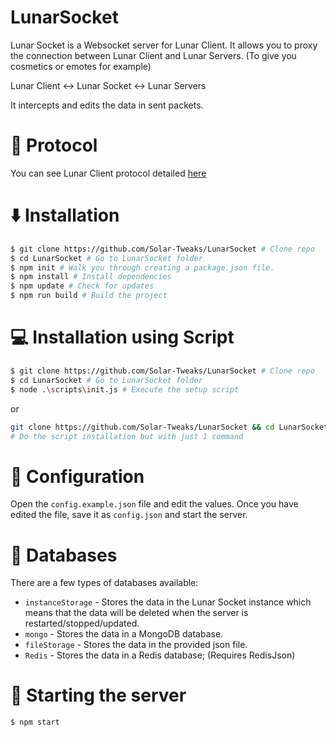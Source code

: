 # LunarSocket

Lunar Socket is a Websocket server for Lunar Client.
It allows you to proxy the connection between Lunar Client and Lunar Servers. (To give you cosmetics or emotes for example)

Lunar Client &lt;-> Lunar Socket &lt;-> Lunar Servers

It intercepts and edits the data in sent packets.

# 🔖 Protocol

You can see Lunar Client protocol detailed [here](https://github.com/Solar-Tweaks/LunarSocket/blob/main/doc/protocol.md)

# ⬇️ Installation

```bash
$ git clone https://github.com/Solar-Tweaks/LunarSocket # Clone repo
$ cd LunarSocket # Go to LunarSocket folder
$ npm init # Walk you through creating a package.json file.
$ npm install # Install dependencies
$ npm update # Check for updates
$ npm run build # Build the project
```

# 💻 Installation using Script
```bash
$ git clone https://github.com/Solar-Tweaks/LunarSocket # Clone repo
$ cd LunarSocket # Go to LunarSocket folder
$ node .\scripts\init.js # Execute the setup script
```
or


``` bash
git clone https://github.com/Solar-Tweaks/LunarSocket && cd LunarSocket && node .\scripts\init.js
# Do the script installation but with just 1 command
```


# 🔧 Configuration
Open the `config.example.json` file and edit the values.
Once you have edited the file, save it as `config.json` and start the server.


# 📂 Databases

There are a few types of databases available:

- `instanceStorage` - Stores the data in the Lunar Socket instance which means that the data will be deleted when the server is restarted/stopped/updated.
- `mongo` - Stores the data in a MongoDB database.
- `fileStorage` - Stores the data in the provided json file.
- `Redis` - Stores the data in a Redis database; (Requires RedisJson)

# 🚀 Starting the server

```bash
$ npm start
```
